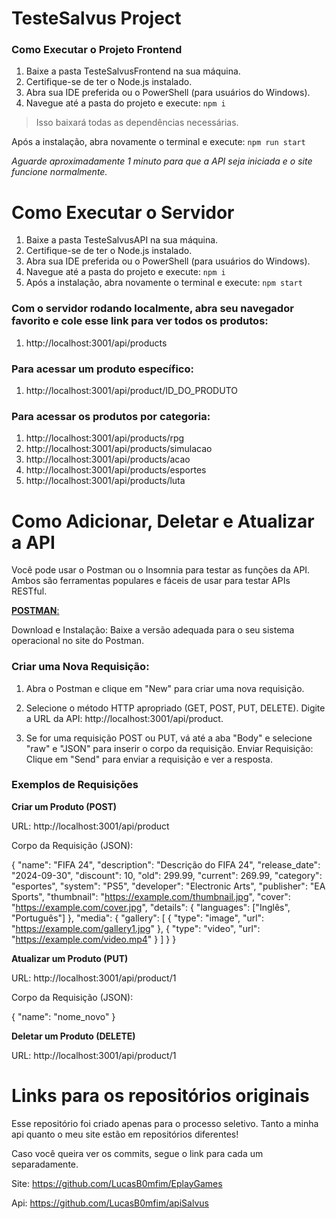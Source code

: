 # TesteSalvus Project

### Como Executar o Projeto Frontend

1. Baixe a pasta TesteSalvusFrontend na sua máquina.
2. Certifique-se de ter o Node.js instalado.
3. Abra sua IDE preferida ou o PowerShell (para usuários do Windows).
4. Navegue até a pasta do projeto e execute:
`npm i`

> Isso baixará todas as dependências necessárias.

Após a instalação, abra novamente o terminal e execute:
`npm run start`

*Aguarde aproximadamente 1 minuto para que a API seja iniciada e o site funcione normalmente.*

# Como Executar o Servidor

1. Baixe a pasta TesteSalvusAPI na sua máquina.
2. Certifique-se de ter o Node.js instalado.
3. Abra sua IDE preferida ou o PowerShell (para usuários do Windows).
4. Navegue até a pasta do projeto e execute:
`npm i`
5. Após a instalação, abra novamente o terminal e execute:
`npm start`

### Com o servidor rodando localmente, abra seu navegador favorito e cole esse link para ver todos os produtos:
1. http://localhost:3001/api/products

### Para acessar um produto específico:
1. http://localhost:3001/api/product/ID_DO_PRODUTO

### Para acessar os produtos por categoria:
1. http://localhost:3001/api/products/rpg
2. http://localhost:3001/api/products/simulacao
3. http://localhost:3001/api/products/acao
4. http://localhost:3001/api/products/esportes
5. http://localhost:3001/api/products/luta

# Como Adicionar, Deletar e Atualizar a API

Você pode usar o Postman ou o Insomnia para testar as funções da API. Ambos são ferramentas populares e fáceis de usar para testar APIs RESTful.

[**POSTMAN**:](https://www.postman.com/)

Download e Instalação: Baixe a versão adequada para o seu sistema operacional no site do Postman.

### Criar uma Nova Requisição:

1. Abra o Postman e clique em "New" para criar uma nova requisição.

2. Selecione o método HTTP apropriado (GET, POST, PUT, DELETE).
Digite a URL da API: http://localhost:3001/api/product.

3. Se for uma requisição POST ou PUT, vá até a aba "Body" e selecione "raw" e "JSON" para inserir o corpo da requisição.
Enviar Requisição: Clique em "Send" para enviar a requisição e ver a resposta.

### Exemplos de Requisições

**Criar um Produto (POST)**


URL: http://localhost:3001/api/product

Corpo da Requisição (JSON):

{
    "name": "FIFA 24",
    "description": "Descrição do FIFA 24",
    "release_date": "2024-09-30",
    "discount": 10,
    "old": 299.99,
    "current": 269.99,
    "category": "esportes",
    "system": "PS5",
    "developer": "Electronic Arts",
    "publisher": "EA Sports",
    "thumbnail": "https://example.com/thumbnail.jpg",
    "cover": "https://example.com/cover.jpg",
    "details": {
        "languages": ["Inglês", "Português"]
    },
    "media": {
        "gallery": [
            {
                "type": "image",
                "url": "https://example.com/gallery1.jpg"
            },
            {
                "type": "video",
                "url": "https://example.com/video.mp4"
            }
        ]
    }
}

**Atualizar um Produto (PUT)**

URL: http://localhost:3001/api/product/1

Corpo da Requisição (JSON):

{
    "name": "nome_novo"
}

**Deletar um Produto (DELETE)**

URL: http://localhost:3001/api/product/1

# Links para os repositórios originais

Esse repositório foi criado apenas para o processo seletivo. Tanto a minha api quanto o meu site estão em repositórios diferentes! 

Caso você queira ver os commits, segue o link para cada um separadamente.

Site: https://github.com/LucasB0mfim/EplayGames

Api: https://github.com/LucasB0mfim/apiSalvus